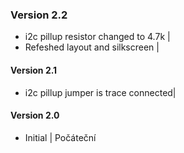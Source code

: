 ### Version 2.2
- i2c pillup resistor changed to 4.7k | 
- Refeshed layout and silkscreen | 
#### Version 2.1
- i2c pillup jumper is trace connected| 
#### Version 2.0
- Initial | Počáteční